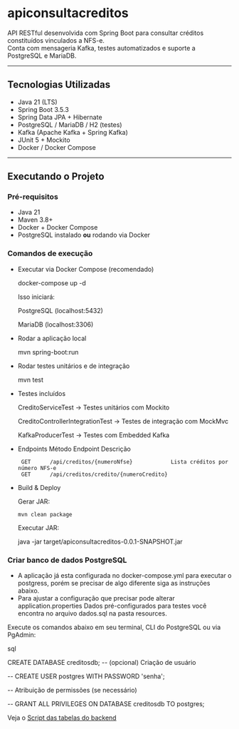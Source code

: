 # apiconsultacreditos

API RESTful desenvolvida com Spring Boot para consultar créditos constituídos vinculados a NFS-e.  
Conta com mensageria Kafka, testes automatizados e suporte a PostgreSQL e MariaDB.

---

## Tecnologias Utilizadas

- Java 21 (LTS)
- Spring Boot 3.5.3
- Spring Data JPA + Hibernate
- PostgreSQL / MariaDB / H2 (testes)
- Kafka (Apache Kafka + Spring Kafka)
- JUnit 5 + Mockito
- Docker / Docker Compose

---

## Executando o Projeto

###  Pré-requisitos

- Java 21
- Maven 3.8+
- Docker + Docker Compose
- PostgreSQL instalado **ou** rodando via Docker

### Comandos de execução 

- Executar via Docker Compose (recomendado)
  
     docker-compose up -d   
     
   Isso iniciará:
    
    PostgreSQL (localhost:5432)
    
    MariaDB (localhost:3306)

- Rodar a aplicação local

    mvn spring-boot:run
  
- Rodar testes unitários e de integração

    mvn test
  
- Testes incluídos  
    
    CreditoServiceTest → Testes unitários com Mockito    
    
    CreditoControllerIntegrationTest → Testes de integração com MockMvc
    
    KafkaProducerTest → Testes com Embedded Kafka
    
    
- Endpoints
         Método  	Endpoint                                       Descrição
      
       GET   	/api/creditos/{numeroNfse}	          Lista créditos por número NFS-e
       GET	    /api/creditos/credito/{numeroCredito}


- Build & Deploy

  Gerar JAR:
  
      mvn clean package
  Executar JAR:
  
     java -jar target/apiconsultacreditos-0.0.1-SNAPSHOT.jar


###  Criar banco de dados PostgreSQL
 *  A aplicação já esta configurada no docker-compose.yml para executar o postgress, porém se precisar de algo diferente
    siga as instruções abaixo.
 *  Para ajustar a configuração que precisar pode alterar application.properties
    Dados pré-configurados para testes você encontra no arquivo dados.sql na pasta resources.
   
   
Execute os comandos abaixo em seu terminal, CLI do PostgreSQL ou via PgAdmin:

sql

CREATE DATABASE creditosdb;
-- (opcional) Criação de usuário

-- CREATE USER postgres WITH PASSWORD 'senha';

-- Atribuição de permissões (se necessário)

-- GRANT ALL PRIVILEGES ON DATABASE creditosdb TO postgres;

 

Veja o [Script das tabelas do backend](README-SCRIPT-SQL.md)
